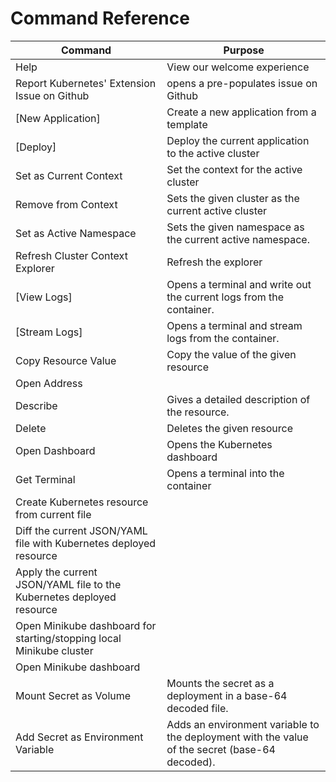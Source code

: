 # Command Reference

| Command                                                              | Purpose                                              |
|----------------------------------------------------------------------|------------------------------------------------------|
| Help                                                                 | View our welcome experience                          |
| Report Kubernetes' Extension Issue on Github                         | opens a pre-populates issue on Github                |
| [New Application]                                                    | Create a new application from a template             |
| [Deploy]                                                             | Deploy the current application to the active cluster |
| Set as Current Context                                               | Set the context for the active cluster               |
| Remove from Context                                                  | Sets the given cluster as the current active cluster |
| Set as Active Namespace                                              | Sets the given namespace as the current active namespace. |
| Refresh Cluster Context Explorer                                     | Refresh the explorer                                |
| [View Logs]                                                          | Opens a terminal and write out the current logs from the container. |
| [Stream Logs]                                                        | Opens a terminal and stream logs from the container. |
| Copy Resource Value                                                  | Copy the value of the given resource                 |
| Open Address                                                         |                                                      |
| Describe                                                             | Gives a detailed description of the resource.        |
| Delete                                                               | Deletes the given resource                           |
| Open Dashboard                                                       | Opens the Kubernetes dashboard                       |
| Get Terminal                                                         | Opens a terminal into the container                  |
| Create Kubernetes resource from current file                         |                                                      |
| Diff the current JSON/YAML file with Kubernetes deployed resource    |                                                      |
| Apply the current JSON/YAML file to the Kubernetes deployed resource |                                                      |
| Open Minikube dashboard for starting/stopping local Minikube cluster |                                                      |
| Open Minikube dashboard                                              |                                                      |
| Mount Secret as Volume                                               | Mounts the secret as a deployment in a base-64 decoded file. |
| Add Secret as Environment Variable                                   | Adds an environment variable to the deployment with the value of the secret (base-64 decoded). |
